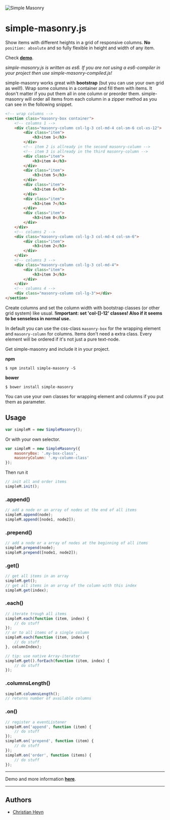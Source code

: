 ![Simple Masonry](http://christianheyn.github.io/simple-masonry.js/img/simple-masonry-readme-logo.png)
# simple-masonry.js
Show items with different heights in a grid of responsive columns.
**No** `position: absolute` and so fully flexible in height and width of any item.

Check **[demo](http://christianheyn.github.io/simple-masonry.js/)**.

_simple-masonry.js is written as es6. If you are not using a es6-compiler in your project then use simple-masonry-compiled.js!_

simple-masonry works great with **bootstrap** (but you can use your own grid as well!). Wrap some columns in a container and fill them with items. It dosn't matter if you put them all in one column or preorder them. simple-masonry will order all items from each column in a zipper method as you can see in the following snippet.


```html
<!-- wrap columns -->
<section class="masonry-box container">
    <!-- columns 1 -->
    <div class="masonry-column col-lg-3 col-md-4 col-sm-6 col-xs-12">
        <div class="item">
            <h3>item 1</h3>
        </div>
        <!-- item 2 is allready in the second masonry-column -->
        <!-- item 3 is allready in the third masonry-column -->
        <div class="item">
            <h3>item 4</h3>
        </div>
        <div class="item">
            <h3>item 5</h3>
        </div>
        <div class="item">
            <h3>item 6</h3>
        </div>
        <div class="item">
            <h3>item 7</h3>
        </div>
        <div class="item">
            <h3>item 8</h3>
        </div>
    </div>
    <!-- columns 2 -->
    <div class="masonry-column col-lg-3 col-md-4 col-sm-6">
        <div class="item">
            <h3>item 2</h3>             
        </div>
    </div>
    <!-- columns 3 -->
    <div class="masonry-column col-lg-3 col-md-4">
        <div class="item">
            <h3>item 3</h3>
        </div>
    </div>
    <!-- columns 4 -->
    <div class="masonry-column col-lg-3"></div>
</section>
```

Create columns and set the column width with bootstrap classes (or other grid system) like usual.
**!important: set 'col-[]-12' classes! Also if it seems to be senseless in normal use.**


In default you can use the css-class `masonry-box` for the wrapping element and `masonry-column` for columns. Items don't need a extra class. Every element will be ordered if it's not just a pure text-node.

Get simple-masonry and include it in your project.

**npm**

```
$ npm install simple-masonry -S
```

**bower**

```
$ bower install simple-masonry
```

You can use your own classes for wrapping element and columns if you put them as parameter.


## Usage
```js
var simpleM = new SimpleMasonry();
```
Or with your own selector.
```js
var simpleM = new SimpleMasonry({
    masonryBox: '.my-box-class',
    masonryColumn: '.my-column-class'
});
```
Then run it
```js
// init all and order items
simpleM.init();
```


### .append()

```js
// add a node or an array of nodes at the end of all items
simpleM.append(node);
simpleM.append([node1, node2]);
```
### .prepend()
```js
// add a node or a array of nodes at the beginning of all items
simpleM.prepend(node);
simpleM.prepend([node1, node2]);
```

### .get()
```js
// get all items in an array
simpleM.get();
// get all items in an array of the column with this index
simpleM.get(index);
```

### .each()
```js
// iterate trough all items
simpleM.each(function (item, index) {
    // do stuff
});
// or to all items of a single column
simpleM.each(function (item, index) {
    // do stuff
}, columnIndex);

// tip: use native Array-iterator
simpleM.get().forEach(function (item, index) {
    // do stuff
});
```

### .columnsLength()
```js
simpleM.columnsLength();
// returns number of available columns
```

### .on()
```js
// register a eventListener
simpleM.on('append', function (item) {
    // do stuff
});
simpleM.on('prepend', function (item) {
    // do stuff
});
simpleM.on('order', function (items) {
    // do stuff
});
```
___


Demo and more information **[here](http://christianheyn.github.io/simple-masonry.js/)**.

___

## Authors

* [Christian Heyn](https://github.com/christianheyn)
